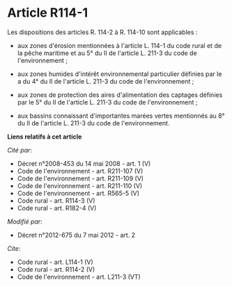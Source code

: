 # Article R114-1

Les dispositions des articles R. 114-2 à R. 114-10 sont applicables :

- aux zones d'érosion mentionnées à l'article L. 114-1 du code rural et de la pêche maritime et au 5° du II de l'article L.
211-3 du code de l'environnement ;

- aux zones humides d'intérêt environnemental particulier définies par le a du 4° du II de l'article L. 211-3 du code de
l'environnement ;

- aux zones de protection des aires d'alimentation des captages définies par le 5° du II de l'article L. 211-3 du code de
l'environnement ;

- aux bassins connaissant d'importantes marées vertes mentionnés au 8° du II de l'article L. 211-3 du code de
l'environnement.

**Liens relatifs à cet article**

_Cité par_:

  - Décret n°2008-453 du 14 mai 2008 - art. 1 (V)
  - Code de l'environnement - art. R211-107 (V)
  - Code de l'environnement - art. R211-109 (V)
  - Code de l'environnement - art. R211-110 (V)
  - Code de l'environnement - art. R565-5 (V)
  - Code rural - art. R114-3 (V)
  - Code rural - art. R182-4 (V)

_Modifié par_:

  - Décret n°2012-675 du 7 mai 2012 - art. 2

_Cite_:

  - Code rural - art. L114-1 (V)
  - Code rural - art. R114-2 (V)
  - Code de l'environnement - art. L211-3 (VT)
